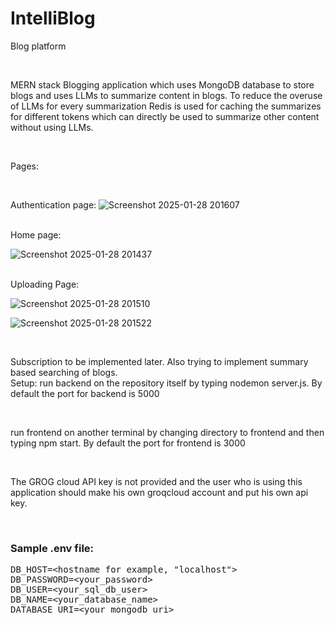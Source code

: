 # IntelliBlog
Blog platform 

<br>

MERN stack Blogging application which uses MongoDB database to store blogs and uses LLMs to summarize content in blogs.
To reduce the overuse of LLMs for every summarization Redis is used for caching the summarizes for different tokens which can directly be used to summarize other content without using LLMs. 

<br>

Pages:

<br>

Authentication page:
![Screenshot 2025-01-28 201607](https://github.com/user-attachments/assets/528fb5ae-eb81-4305-b9de-043794c9f066)

<br>
Home page:

![Screenshot 2025-01-28 201437](https://github.com/user-attachments/assets/7984b9e0-f95e-40a6-9b8a-cad4999dd7f2)



<br>
Uploading Page:

![Screenshot 2025-01-28 201510](https://github.com/user-attachments/assets/734b9954-28e1-40a0-bf75-68db977d8e5e)

![Screenshot 2025-01-28 201522](https://github.com/user-attachments/assets/bc9ba648-5b71-40d0-9d4a-77ea7f3938e6)


<br>

Subscription to be implemented later. Also trying to implement summary based searching of blogs.
<br>
Setup:
run backend on the repository itself by typing 
nodemon server.js. By default the port for backend is 5000

<br>

run frontend on another terminal by changing directory to frontend and then typing npm start. By default the port for frontend is 3000

<br>

The GROG cloud API key  is not provided and the user who is using this application should make his own groqcloud account and put his own api key.

<br>
<h3>Sample .env file:</h3>

<pre>
DB_HOST=&lt;hostname for example, "localhost"&gt;
DB_PASSWORD=&lt;your_password&gt;
DB_USER=&lt;your_sql_db_user&gt;
DB_NAME=&lt;your_database_name&gt;
DATABASE_URI=&lt;your_mongodb_uri&gt;
</pre>

